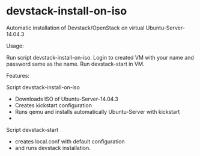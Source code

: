 # devstack-install-on-iso
Automatic installation of Devstack/OpenStack on virtual Ubuntu-Server-14.04.3

Usage:

Run script devstack-install-on-iso. 
Login to created VM with your name and password same as the name.
Run devstack-start in VM.

Features:

Script devstack-install-on-iso
 - Downloads ISO of Ubuntu-Server-14.04.3
 - Creates kickstart configuration 
 - Runs qemu and installs automatically Ubuntu-Server with kickstart
 - 
Script devstack-start
 - creates local.conf with default configuration 
 - and runs devstack installation.
